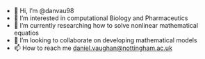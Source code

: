 - 👋 Hi, I’m @danvau98
- 👀 I’m interested in computational Biology and Pharmaceutics
- 🌱 I’m currently researching how to solve nonlinear mathematical equatios
- 💞️ I’m looking to collaborate on developing mathematical models
- 📫 How to reach me daniel.vaughan@nottingham.ac.uk

<!---
danvau98/danvau98 is a ✨ special ✨ repository because its `README.md` (this file) appears on your GitHub profile.
You can click the Preview link to take a look at your changes.
--->
